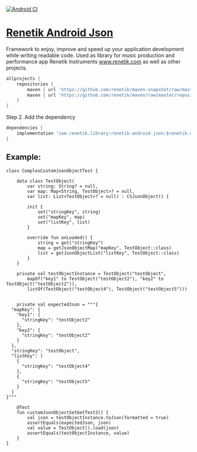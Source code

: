 <!---Header--->
[![Android CI](https://github.com/renetik/renetik-android-json/workflows/Android%20CI/badge.svg)
](https://github.com/renetik/renetik-android-json/actions/workflows/android.yml)

# [Renetik Android Json](https://renetik.github.io/renetik-android-json/)

Framework to enjoy, improve and speed up your application development while writing readable code.
Used as library for music production and performance app Renetik Instruments www.renetik.com as well
as other projects.

```gradle
allprojects {
    repositories {
        maven { url 'https://github.com/renetik/maven-snapshot/raw/master/repository' } //for master-SNAPSHOT
        maven { url 'https://github.com/renetik/maven/raw/master/repository' } 
    }
}
```

Step 2. Add the dependency

```gradle
dependencies {
    implementation 'com.renetik.library:renetik-android-json:$renetik-android-verison'
}
```

## Example:
```
class ComplexCustomJsonObjectTest {

	data class TestObject(
		var string: String? = null,
		var map: Map<String, TestObject>? = null,
		var list: List<TestObject>? = null) : CSJsonObject() {

		init {
			set("stringKey", string)
			set("mapKey", map)
			set("listKey", list)
		}

		override fun onLoaded() {
			string = get("stringKey")
			map = getJsonObjectMap("mapKey", TestObject::class)
			list = getJsonObjectList("listKey", TestObject::class)
		}
	}

	private val testObjectInstance = TestObject("testObject",
		mapOf("key1" to TestObject("testObject2"), "key2" to TestObject("testObject2")),
		listOf(TestObject("testObject4"), TestObject("testObject5")))


	private val expectedJson = """{
  "mapKey": {
    "key1": {
      "stringKey": "testObject2"
    },
    "key2": {
      "stringKey": "testObject2"
    }
  },
  "stringKey": "testObject",
  "listKey": [
    {
      "stringKey": "testObject4"
    },
    {
      "stringKey": "testObject5"
    }
  ]
}"""

	@Test
	fun customJsonObjectSetGetTest2() {
		val json = testObjectInstance.toJson(formatted = true)
		assertEquals(expectedJson, json)
		val value = TestObject().load(json)
		assertEquals(testObjectInstance, value)
	}
}

```

